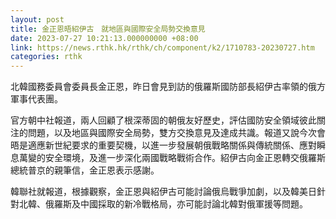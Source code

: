 ```yaml
---
layout: post
title: 金正恩晤紹伊古　就地區與國際安全局勢交換意見
date: 2023-07-27 10:21:13.000000000 +08:00
link: https://news.rthk.hk/rthk/ch/component/k2/1710783-20230727.htm
categories: rthk
---
```


北韓國務委員會委員長金正恩，昨日會見到訪的俄羅斯國防部長紹伊古率領的俄方軍事代表團。

官方朝中社報道，兩人回顧了根深蒂固的朝俄友好歷史，評估國防安全領域彼此關注的問題，以及地區與國際安全局勢，雙方交換意見及達成共識。報道又說今次會晤是適應新世紀要求的重要契機，以進一步發展朝俄戰略關係與傳統關係、應對瞬息萬變的安全環境，及進一步深化兩國戰略戰術合作。紹伊古向金正恩轉交俄羅斯總統普京的親筆信，金正恩表示感謝。

韓聯社就報道，根據觀察，金正恩與紹伊古可能討論俄烏戰爭加劇，以及韓美日針對北韓、俄羅斯及中國採取的新冷戰格局，亦可能討論北韓對俄軍援等問題。
